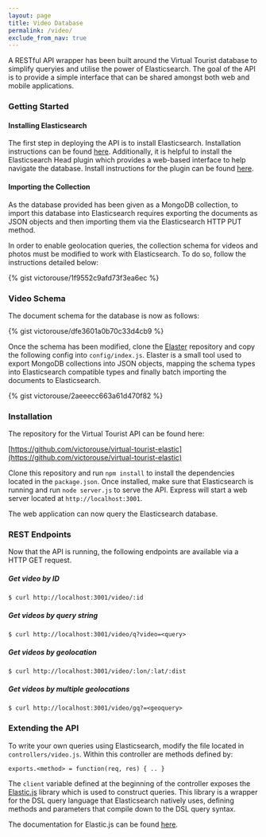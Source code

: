 ```yaml
---
layout: page
title: Video Database
permalink: /video/
exclude_from_nav: true
---
```

A RESTful API wrapper has been built around the Virtual Tourist database to simplify queryies and utilise the power of Elasticsearch. The goal of the API is to provide a simple interface that can be shared amongst both web and mobile applications. 


### Getting Started

#### Installing Elasticsearch
The first step in deploying the API is to install Elasticsearch. Installation instructions can be found [here](https://www.elastic.co/downloads/elasticsearch). Additionally, it is helpful to  install the Elasticsearch Head plugin which provides a web-based interface to help navigate the database. Install instructions for the plugin can be found [here](http://mobz.github.io/elasticsearch-head/).

#### Importing the Collection
As the database provided has been given as a MongoDB collection, to import this database into Elasticsearch requires exporting the documents as JSON objects and then importing them via the Elasticsearch HTTP PUT method.

In order to enable geolocation queries, the collection schema for videos and photos must be modified to work with Elasticsearch. To do so, follow the instructions detailed below:

{% gist victorouse/1f9552c9afd73f3ea6ec %}
<br />

### Video Schema
The document schema for the database is now as follows:

{% gist victorouse/dfe3601a0b70c33d4cb9 %}
<br />

Once the schema has been modified, clone the [Elaster](https://github.com/likeastore/elaster) repository and copy the following config into `config/index.js`. Elaster is a small tool used to export MongoDB collections into JSON objects, mapping the schema types into Elasticsearch compatible types and finally batch importing the documents to Elasticsearch.

{% gist victorouse/2aeeecc663a61d470f82 %}
<br />


### Installation
The repository for the Virtual Tourist API can be found here:

[https://github.com/victorouse/virtual-tourist-elastic](https://github.com/victorouse/virtual-tourist-elastic)

Clone this repository and run `npm install` to install the dependencies located in the `package.json`. Once installed, make sure that Elasticsearch is running and run `node server.js` to serve the API. Express will start a web server located at `http://localhost:3001`.

The web application can now query the Elasticsearch database. 


### REST Endpoints
Now that the API is running, the following endpoints are available via a HTTP GET request.

##### Get video by ID
`$ curl http://localhost:3001/video/:id`

##### Get videos by query string 
`$ curl http://localhost:3001/video/q?video=<query>`

##### Get videos by geolocation
`$ curl http://localhost:3001/video/:lon/:lat/:dist`

##### Get videos by multiple geolocations
`$ curl http://localhost:3001/video/gq?=<geoquery>`


### Extending the API
To write your own queries using Elasticsearch, modify the file located in `controllers/video.js`.
Within this controller are methods defined by:

```
exports.<method> = function(req, res) { .. }
```

The `client` variable defined at the beginning of the controller exposes the [Elastic.js](http://www.fullscale.co/elasticjs/) 
library which is used to construct queries. This library is a wrapper for the DSL query language that Elasticsearch natively
uses, defining methods and parameters that compile down to the DSL query syntax. 

The documentation for Elastic.js can be found [here](http://docs.fullscale.co/elasticjs/).





